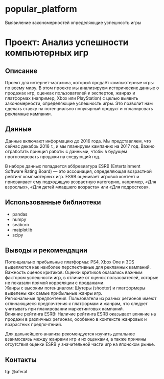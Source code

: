 # popular_platform
  Выявиление закономерностей определяющие успешность игры 
# Проект: Анализ успешности компьютерных игр

## Описание

Проект для интернет-магазина, который продаёт компьютерные игры по всему миру. В этом проекте мы анализируем исторические данные о продажах игр, оценках пользователей и экспертов, жанрах и платформах (например, Xbox или PlayStation) с целью выявить закономерности, определяющие успешность игры. Это позволит нам сделать ставку на потенциально популярный продукт и спланировать рекламные кампании.

## Данные

Данные включают информацию до 2016 года. Мы представляем, что сейчас декабрь 2016 г., и мы планируем кампанию на 2017 год. Важно отработать принцип работы с данными, чтобы в будущем прогнозировать продажи на следующий год.

В наборе данных попадается аббревиатура ESRB (Entertainment Software Rating Board) — это ассоциация, определяющая возрастной рейтинг компьютерных игр. ESRB оценивает игровой контент и присваивает ему подходящую возрастную категорию, например, «Для взрослых», «Для детей младшего возраста» или «Для подростков».

## Использованные библиотеки

- pandas
- numpy
- seaborn
- matplotlib
- scipy

## Выводы и рекомендации

Потенциально прибыльные платформы: PS4, Xbox One и 3DS выделяются как наиболее перспективные для рекламных кампаний.  
Важность оценок критиков: Оценки критиков оказались важным фактором успешности игр, в отличие от оценок пользователей, которые не показали прямой корреляции с продажами.  
Жанры с высоким потенциалом: Шутеры (shooter) и платформеры выделены как самые прибыльные жанры игр.  
Региональные предпочтения: Пользователи из разных регионов имеют отличающиеся предпочтения к платформам и жанрам, что следует учитывать при планировании маркетинговых кампаний.  
Влияние рейтинга ESRB: Наличие рейтинга ESRB оказывает влияние на продажи в различных регионах, особенно в контексте жанровых и возрастных предпочтений.  

Для дальнейшего анализа рекомендуется изучить детальнее взаимосвязь между жанрами игр и их оценками, а также причины отсутствия оценки ESRB у значительной части игр на японском рынке.

## Контакты

tg: @aferal

